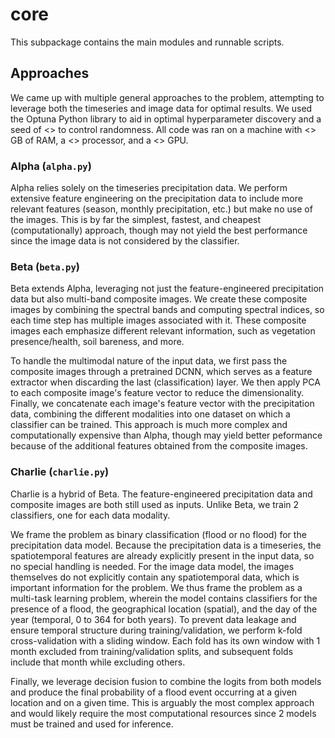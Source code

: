 # core
This subpackage contains the main modules and runnable scripts.

## Approaches
We came up with multiple general approaches to the problem, attempting to leverage both the timeseries and image data for optimal results. We used the Optuna Python library to aid in optimal hyperparameter discovery and a seed of <> to control randomness. All code was ran on a machine with <> GB of RAM, a <> processor, and a <> GPU. 

### Alpha (`alpha.py`)
Alpha relies solely on the timeseries precipitation data. We perform extensive feature engineering on the precipitation data to include more relevant features (season, monthly precipitation, etc.) but make no use of the images. This is by far the simplest, fastest, and cheapest (computationally) approach, though may not yield the best performance since the image data is not considered by the classifier.

### Beta (`beta.py`)
Beta extends Alpha, leveraging not just the feature-engineered precipitation data but also multi-band composite images. We create these composite images by combining the spectral bands and computing spectral indices, so each time step has multiple images associated with it. These composite images each emphasize different relevant information, such as vegetation presence/health, soil bareness, and more.

To handle the multimodal nature of the input data, we first pass the composite images through a pretrained DCNN, which serves as a feature extractor when discarding the last (classification) layer. We then apply PCA to each composite image's feature vector to reduce the dimensionality. Finally, we concatenate each image's feature vector with the precipitation data, combining the different modalities into one dataset on which a classifier can be trained. This approach is much more complex and computationally expensive than Alpha, though may yield better peformance because of the additional features obtained from the composite images.

### Charlie (`charlie.py`)
Charlie is a hybrid of Beta. The feature-engineered precipitation data and composite images are both still used as inputs. Unlike Beta, we train 2 classifiers, one for each data modality. 

We frame the problem as binary classification (flood or no flood) for the precipitation data model. Because the precipitation data is a timeseries, the spatiotemporal features are already explicitly present in the input data, so no special handling is needed. For the image data model, the images themselves do not explicitly contain any spatiotemporal data, which is important information for the problem. We thus frame the problem as a multi-task learning problem, wherein the model contains classifiers for the presence of a flood, the geographical location (spatial), and the day of the year (temporal, 0 to 364 for both years). To prevent data leakage and ensure temporal structure during training/validation, we perform k-fold cross-validation with a sliding window. Each fold has its own window with 1 month excluded from training/validation splits, and subsequent folds include that month while excluding others.

Finally, we leverage decision fusion to combine the logits from both models and produce the final probability of a flood event occurring at a given location and on a given time. This is arguably the most complex approach and would likely require the most computational resources since 2 models must be trained and used for inference.